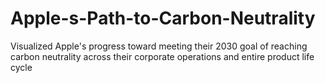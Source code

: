 # Apple-s-Path-to-Carbon-Neutrality
Visualized Apple's progress toward meeting their 2030 goal of reaching carbon neutrality across their corporate operations and entire product life cycle
